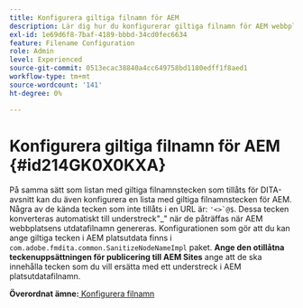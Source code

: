 ```yaml
---
title: Konfigurera giltiga filnamn för AEM
description: Lär dig hur du konfigurerar giltiga filnamn för AEM webbplatsutdata
exl-id: 1e69d6f8-7baf-4189-bbbd-34cd0fec6634
feature: Filename Configuration
role: Admin
level: Experienced
source-git-commit: 0513ecac38840a4cc649758bd1180edff1f8aed1
workflow-type: tm+mt
source-wordcount: '141'
ht-degree: 0%

---
```


# Konfigurera giltiga filnamn för AEM {#id214GK0X0KXA}

På samma sätt som listan med giltiga filnamnstecken som tillåts för DITA-avsnitt kan du även konfigurera en lista med giltiga filnamnstecken för AEM. Några av de kända tecken som inte tillåts i en URL är: ```'<>`@$```. Dessa tecken konverteras automatiskt till understreck&quot;_&quot; när de påträffas när AEM webbplatsens utdatafilnamn genereras. Konfigurationen som gör att du kan ange giltiga tecken i AEM platsutdata finns i `com.adobe.fmdita.common.SanitizeNodeNameImpl` paket. **Ange den otillåtna teckenuppsättningen för publicering till AEM Sites** ange att de ska innehålla tecken som du vill ersätta med ett understreck i AEM platsutdatafilnamn.

**Överordnat ämne:**[ Konfigurera filnamn](conf-file-names.md)
